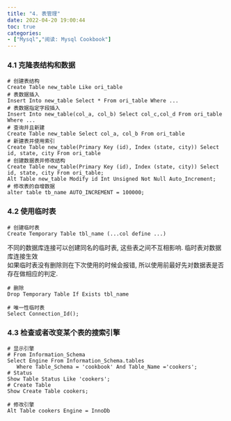 ```yaml
---
title: "4. 表管理"
date: 2022-04-20 19:00:44
toc: true
categories:
- ["Mysql","阅读: Mysql Cookbook"]
---
```


### 4.1 克隆表结构和数据

```
# 创建表结构
Create Table new_table Like ori_table
# 表数据插入
Insert Into new_table Select * From ori_table Where ...
# 表数据指定字段插入
Insert Into new_table(col_a, col_b) Select col_c,col_d From ori_table Where ...
# 查询并且新建
Create Table new_table Select col_a, col_b From ori_table
# 新建表并使用索引
Create Table new_table(Primary Key (id), Index (state, city)) Select id, state, city From ori_table
# 创建数据表并修改结构
Create Table new_table(Primary Key (id), Index (state, city)) Select id, state, city From ori_table;
Alt Table new_table Modify id Int Unsigned Not Null Auto_Increment;
# 修改表的自增数据
alter table tb_name AUTO_INCREMENT = 100000;
```

### 4.2 使用临时表
```
# 创建临时表
Create Temporary Table tbl_name (...col define ...)
```
不同的数据库连接可以创建同名的临时表, 这些表之间不互相影响. 临时表对数据库连接生效<br />如果临时表没有删除则在下次使用的时候会报错, 所以使用前最好先对数据表是否存在做相应的判定.
```
# 删除
Drop Temporary Table If Exists tbl_name
```
```
# 唯一性临时表
Select Connection_Id();
```

### 4.3 检查或者改变某个表的搜索引擎
```
# 显示引擎
# From Information_Schema
Select Engine From Information_Schema.tables
   Where Table_Schema = 'cookbook' And Table_Name ='cookers';
# Status
Show Table Status Like 'cookers';
# Create Table
Show Create Table cookers;
```
```
# 修改引擎
Alt Table cookers Engine = InnoDb
```

